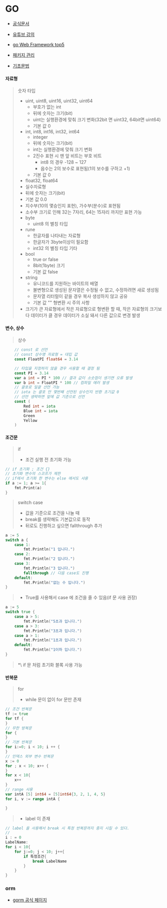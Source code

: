 # GO

* [공식문서](https://go.dev/)
* [유튜브 강의](https://www.youtube.com/watch?v=KBdz5c-0t1w&list=PLy-g2fnSzUTBHwuXkWQ834QHDZwLx6v6j)
* [go Web Framework top5](https://blog.logrocket.com/5-top-go-web-frameworks/)
* [패키지 관리](https://doitnow-man.tistory.com/entry/Go-Lang-3-Package-%EA%B4%80%EB%A6%AC%EC%84%A4%EC%B9%98%EC%82%AD%EC%A0%9C%EC%97%85%EB%8D%B0%EC%9D%B4%ED%8A%B8)

* [기초문법](https://gyurious.tistory.com/42)

#### 자료형
> 숫자 타입
> * uint, uint8, uint16, uint32, uint64
> 	* 부호가 없는 int 
> 	* 뒤에 숫자는 크기(bit)
> 	* uint는 실행환경에 맞춰 크기 변화(32bit 면 uint32, 64bit면 uint64)
> 	* 기본 값 0
> * int, int8, int16, int32, int64
> 	* integer
> 	* 뒤에 숫자는 크기(bit)
> 	* int는 실행환경에 맞춰 크기 변화
> 	* 2진수 표현 시 맨 앞 비트는 부호 비트
> 		* int8 의 경우 -128 ~ 127
> 		* 음수는 2의 보수로 표현됨(1의 보수를 구하고 +1)
> 	* 기본 값 0
> *  float32, float64
> 	* 실수자료형
> 	* 뒤에 숫자는 크기(bit)
> 	* 기본 값 0.0
> 	* 지수부(10의 몇승인지 표현), 가수부(분수)로 표현됨 
> 	* 소수부 크기로 인해 32는 7자리, 64는 15자리 까지만 표현 가능
> * byte
> 	* uint8 의 별칭 타입
> * rune
> 	* 한글자를 나타내는 자료형
> 	* 한글자가 3byte이상이 필요함
> 	* int32 의 별칭 타입
> 기타
> * bool
> 	* true or false
> 	* 8bit(1byte) 크기
> 	* 기본 값 false
> * string
> 	* 유니코드를 지원하는 바이트의 배열
> 	* 불변형으로 생성된 문자열은 수정될 수 없고, 수정하려면 새로 생성됨
> 	* 문자열 리터럴이 같을 경우 복사 생성하지 않고 공유
> 	* 기본 값 ""
> 형변환 시 주의 사항
> * 크기가 큰 자료형에서 작은 자료형으로 형변환 할 때,
>    작은 자료형의 크기보다 데이터가 클 경우 데이터가 소실 돼서 다른 값으로 변경 발생

#### 변수, 상수
> 상수
```go
    // const 로 선언
    // const 상수명 자료형 = 대입 값
	const FloatPI float64 = 3.14

	// 타입을 지정하지 않을 경우 사용할 때 결정 됨
	const PI = 3.14
    var a int = PI * 100 // 결과 값이 소숫점이 생기면 오류 발생
    var b int = FloatPI * 100 // 컴파일 에러 발생
	// 괄호로 일괄 선언 가능
	// iota 는 괄호 안 몇번째 선언된 상수인지 반환 초기값 0
	// 선언 생략하면 앞에 값 기준으로 선언 
    const (
	    Red int = iota
	    Blue int = iota
	    Green
	    Yellow
    )
```


#### 조건문
> if
> * 조건 실행 전 초기화 가능
```go
// if 초기화 ; 조건 {}
// 초기화 변수의 스코프가 제한
// if에서 초기화 한 변수는 else 에서도 사용
if a := 1; a >= 1{
	fmt.Print(a)
}
```
> switch case
> * 값을 기준으로 조건을 나눌 때
> * break를 생략해도 기본값으로 동작
> * 뒤로도 진행하고 싶으면 fallthrough 추가
```go
a := 5
switch a {
	case 1:
		fmt.Println("1 입니다.")
	case 2:
		fmt.Println("2 입니다.")
	case 3:
		fmt.Println("3 입니다.")
		fallthrough // 다음 case도 진행
	default:
	    fmt.Println("없는 수 입니다.")
} 
```
> * True를 사용해서 case 에 조건을 줄 수 있음(if 문 사용 권장)
```go
a := 5
switch true {
	case a > 5:
		fmt.Println("5초과 입니다.")
	case a > 3:
		fmt.Println("3초과 입니다.")
	case a > 1:
		fmt.Println("1초과 입니다.")
	default:
	    fmt.Println("1이하 입니다.")
} 
```
>*\ if 문 처럼 초기화 블록 사용 가능

#### 반복문
> for
> * while 문이 없이 for 문만 존재
```go
// 조건 반복문
tf := true
for tf {
}
// 무한 방복문 
for {
}
// 기본 반복문
for i:=0; i < 10; i ++ {
}
// 인덱스 외부 변수 반복문
x := 0
for ; x < 10; x++ {
}
for x < 10{
	x++
}
// range 사용
var intA [5] int64 = [5]int64{3, 2, 1, 4, 5}
for i, v := range intA {

} 

```
> * label 이 존재
```go
// label 을 사용해서 break 시 특정 반복문까지 중지 시킬 수 있다.
//  
i : = 0
LabelName:
for i < 10{
	for j:=0; j < 10; j++{
		if 특정조건{
			break LabelName
		}
	} 
}
```


### orm
* [gorm 공식 페이지](https://gorm.io/docs/)
